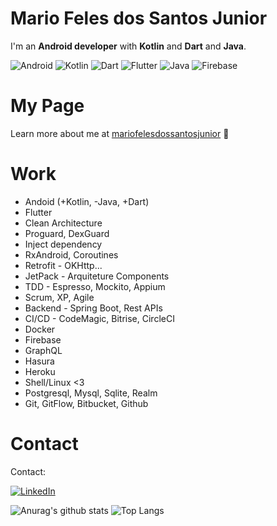 # Mario Feles dos Santos Junior

I'm an **Android developer** with **Kotlin** and **Dart** and **Java**.

<img alt="Android" src="https://img.shields.io/badge/Android-3DDC84?style=for-the-badge&logo=android&logoColor=white"/> <img alt="Kotlin" src="https://img.shields.io/badge/kotlin-%230095D5.svg?&style=for-the-badge&logo=kotlin&logoColor=white"/> <img alt="Dart" src="https://img.shields.io/badge/Dart-0175C2?style=for-the-badge&logo=dart&logoColor=white"/> <img alt="Flutter" src="https://img.shields.io/badge/Flutter-02569B?style=for-the-badge&logo=flutter&logoColor=white"/> <img alt="Java" src="https://img.shields.io/badge/java-%23ED8B00.svg?&style=for-the-badge&logo=java&logoColor=white"/> <img alt="Firebase" src="https://img.shields.io/badge/firebase%20-%23039BE5.svg?&style=for-the-badge&logo=firebase"/> 

# My Page
Learn more about me at [mariofelesdossantosjunior](https://mariofelesdossantosjunior.github.io/) :robot:

# Work
* Andoid (+Kotlin, -Java, +Dart)
* Flutter
* Clean Architecture
* Proguard, DexGuard
* Inject dependency
* RxAndroid, Coroutines
* Retrofit - OKHttp...
* JetPack - Arquiteture Components
* TDD - Espresso, Mockito, Appium
* Scrum, XP, Agile
* Backend - Spring Boot, Rest APIs
* CI/CD - CodeMagic, Bitrise, CircleCI
* Docker
* Firebase
* GraphQL
* Hasura
* Heroku
* Shell/Linux <3
* Postgresql, Mysql, Sqlite, Realm
* Git, GitFlow, Bitbucket, Github

# Contact
Contact:

[<img alt="LinkedIn" src="https://img.shields.io/badge/linkedin%20-%230077B5.svg?&style=for-the-badge&logo=linkedin&logoColor=white"/>](https://www.linkedin.com/in/mario-feles-dos-santos-jun-89622b79/?originalSubdomain=br)

![Anurag's github stats](https://github-readme-stats.vercel.app/api?username=mariofelesdossantosjunior&show_icons=true&count_private=true&theme=dark)
![Top Langs](https://github-readme-stats.vercel.app/api/top-langs/?username=mariofelesdossantosjunior&layout=compact&theme=dark)



